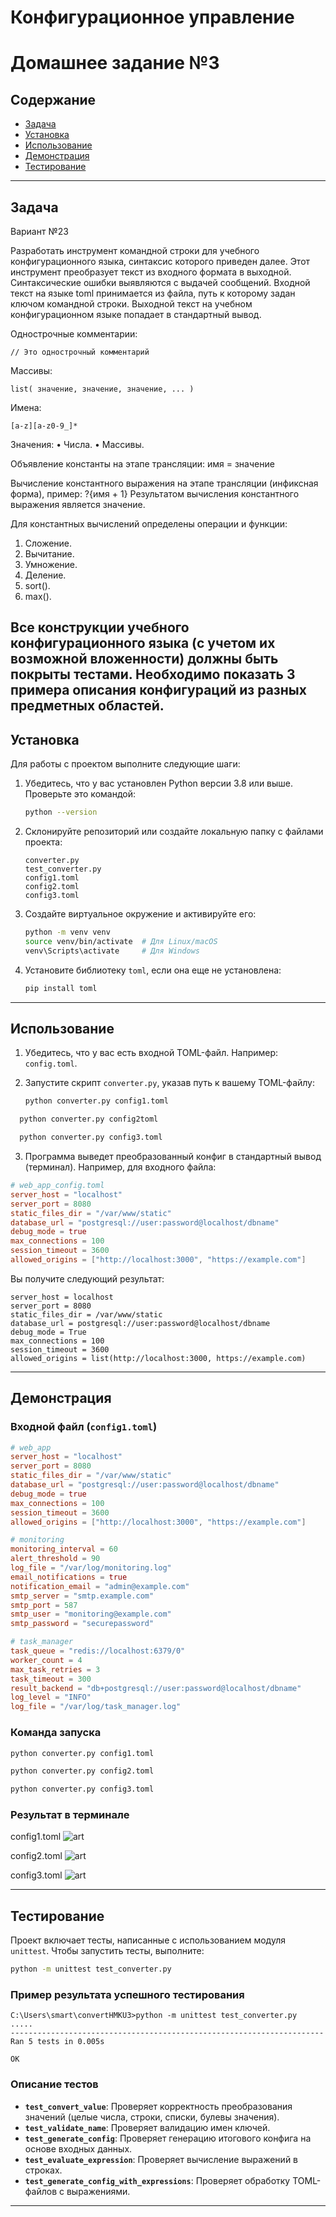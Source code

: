 # Конфигурационное управление

# Домашнее задание №3

## Содержание

- [Задача](#задача)
- [Установка](#установка)
- [Использование](#использование)
- [Демонстрация](#демонстрация)
- [Тестирование](#тестирование)

---
## Задача

Вариант №23

Разработать инструмент командной строки для учебного конфигурационного
языка, синтаксис которого приведен далее. Этот инструмент преобразует текст из
входного формата в выходной. Синтаксические ошибки выявляются с выдачей
сообщений.
Входной текст на языке toml принимается из файла, путь к которому задан
ключом командной строки. Выходной текст на учебном конфигурационном
языке попадает в стандартный вывод.

Однострочные комментарии:
```
// Это однострочный комментарий
```

Массивы:
```
list( значение, значение, значение, ... )
```

Имена:
```
[a-z][a-z0-9_]*
```

Значения:
• Числа.
• Массивы.

Объявление константы на этапе трансляции:
имя = значение

Вычисление константного выражения на этапе трансляции (инфиксная форма), пример:
?{имя + 1}
Результатом вычисления константного выражения является значение.

Для константных вычислений определены операции и функции:

1. Сложение.
2. Вычитание.
3. Умножение.
4. Деление.
5. sort().
6. max().

Все конструкции учебного конфигурационного языка (с учетом их
возможной вложенности) должны быть покрыты тестами. Необходимо показать 3
примера описания конфигураций из разных предметных областей.
---

## Установка

Для работы с проектом выполните следующие шаги:

1. Убедитесь, что у вас установлен Python версии 3.8 или выше. Проверьте это командой:

   ```bash
   python --version
   ```

2. Склонируйте репозиторий или создайте локальную папку с файлами проекта:

   ```
   converter.py
   test_converter.py
   config1.toml
   config2.toml
   config3.toml
   ```

3. Создайте виртуальное окружение и активируйте его:

   ```bash
   python -m venv venv
   source venv/bin/activate  # Для Linux/macOS
   venv\Scripts\activate     # Для Windows
   ```

4. Установите библиотеку `toml`, если она еще не установлена:

   ```bash
   pip install toml
   ```

---

## Использование

1. Убедитесь, что у вас есть входной TOML-файл. Например: `config.toml`.

2. Запустите скрипт `converter.py`, указав путь к вашему TOML-файлу:

   ```bash
   python converter.py config1.toml
   ```

 ```bash
   python converter.py config2toml
   ```

 ```bash
   python converter.py config3.toml
   ```

3. Программа выведет преобразованный конфиг в стандартный вывод (терминал). Например, для входного файла:

```config1.toml
# web_app_config.toml
server_host = "localhost"
server_port = 8080
static_files_dir = "/var/www/static"
database_url = "postgresql://user:password@localhost/dbname"
debug_mode = true
max_connections = 100
session_timeout = 3600
allowed_origins = ["http://localhost:3000", "https://example.com"]
```

   Вы получите следующий результат:

```
server_host = localhost
server_port = 8080
static_files_dir = /var/www/static
database_url = postgresql://user:password@localhost/dbname
debug_mode = True
max_connections = 100
session_timeout = 3600
allowed_origins = list(http://localhost:3000, https://example.com)
```

---

## Демонстрация

### Входной файл (`config1.toml`)

```toml
# web_app
server_host = "localhost"
server_port = 8080
static_files_dir = "/var/www/static"
database_url = "postgresql://user:password@localhost/dbname"
debug_mode = true
max_connections = 100
session_timeout = 3600
allowed_origins = ["http://localhost:3000", "https://example.com"]
```

```toml
# monitoring
monitoring_interval = 60
alert_threshold = 90
log_file = "/var/log/monitoring.log"
email_notifications = true
notification_email = "admin@example.com"
smtp_server = "smtp.example.com"
smtp_port = 587
smtp_user = "monitoring@example.com"
smtp_password = "securepassword"
```


```toml
# task_manager
task_queue = "redis://localhost:6379/0"
worker_count = 4
max_task_retries = 3
task_timeout = 300
result_backend = "db+postgresql://user:password@localhost/dbname"
log_level = "INFO"
log_file = "/var/log/task_manager.log"
```


### Команда запуска

```bash
python converter.py config1.toml
```

```bash
python converter.py config2.toml
```

```bash
python converter.py config3.toml
```

### Результат в терминале

config1.toml
![art](https://github.com/Klombik/HM3KU/blob/9439648a5911e16beda7fe60d8e7dde850903b4f/p3.png)

config2.toml
![art](https://github.com/Klombik/HM3KU/blob/2fad633e1524f068fdf4a97fce8695a9740deef7/p32.png)

config3.toml
![art](https://github.com/Klombik/HM3KU/blob/fd2a8f57c7b557e113990d739f36dfc605990f56/p33.png)

---

## Тестирование

Проект включает тесты, написанные с использованием модуля `unittest`. Чтобы запустить тесты, выполните:

```bash
python -m unittest test_converter.py
```

### Пример результата успешного тестирования

```
C:\Users\smart\convertHMKU3>python -m unittest test_converter.py
.....
----------------------------------------------------------------------
Ran 5 tests in 0.005s

OK
```

### Описание тестов

- **`test_convert_value`**: Проверяет корректность преобразования значений (целые числа, строки, списки, булевы значения).
- **`test_validate_name`**: Проверяет валидацию имен ключей.
- **`test_generate_config`**: Проверяет генерацию итогового конфига на основе входных данных.
- **`test_evaluate_expression`**: Проверяет вычисление выражений в строках.
- **`test_generate_config_with_expressions`**: Проверяет обработку TOML-файлов с выражениями.

---



